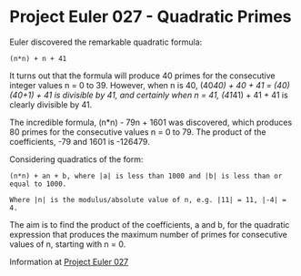 # Project Euler 027 - Quadratic Primes

Euler discovered the remarkable quadratic formula:

    (n*n) + n + 41

It turns out that the formula will produce 40 primes for the consecutive integer values n = 0 to 39.  However, when n is 40, (40*40) + 40 + 41 = (40)(40+1) + 41 is divisible by 41, and certainly when n = 41, (41*41) + 41 + 41 is clearly divisible by 41.

The incredible formula, (n*n) - 79n + 1601 was discovered, which produces 80 primes for the consecutive values n = 0 to 79.  The product of the coefficients, -79 and 1601 is -126479.

Considering quadratics of the form:

    (n*n) + an + b, where |a| is less than 1000 and |b| is less than or equal to 1000.
    
    Where |n| is the modulus/absolute value of n, e.g. |11| = 11, |-4| = 4.

The aim is to find the product of the coefficients, a and b, for the quadratic expression that produces the maximum number of primes for consecutive values of n, starting with n = 0.

Information at [Project Euler 027](https://projecteuler.net/problem=27)

